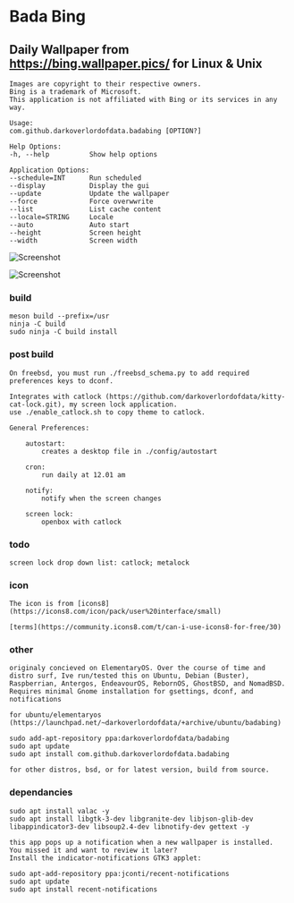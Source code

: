 # Bada Bing
## Daily Wallpaper from https://bing.wallpaper.pics/ for Linux & Unix

    Images are copyright to their respective owners. 
    Bing is a trademark of Microsoft. 
    This application is not affiliated with Bing or its services in any way.

    Usage:
    com.github.darkoverlordofdata.badabing [OPTION?]

    Help Options:
    -h, --help          Show help options

    Application Options:
    --schedule=INT      Run scheduled
    --display           Display the gui
    --update            Update the wallpaper
    --force             Force overwwrite
    --list              List cache content
    --locale=STRING     Locale
    --auto              Auto start
    --height            Screen height
    --width             Screen width

![Screenshot](https://github.com/darkoverlordofdata/badabing/raw/master/Screenshot1.png "Screenshot")

![Screenshot](https://github.com/darkoverlordofdata/badabing/raw/master/Screenshot2.png "Screenshot")

### build

    meson build --prefix=/usr
    ninja -C build
    sudo ninja -C build install

### post build

    On freebsd, you must run ./freebsd_schema.py to add required preferences keys to dconf.

    Integrates with catlock (https://github.com/darkoverlordofdata/kitty-cat-lock.git), my screen lock application.
    use ./enable_catlock.sh to copy theme to catlock.

    General Preferences:

        autostart:
            creates a desktop file in ./config/autostart

        cron:
            run daily at 12.01 am

        notify:
            notify when the screen changes

        screen lock:
            openbox with catlock


### todo

    screen lock drop down list: catlock; metalock

### icon

    The icon is from [icons8](https://icons8.com/icon/pack/user%20interface/small)

    [terms](https://community.icons8.com/t/can-i-use-icons8-for-free/30)

### other

    originaly concieved on ElementaryOS. Over the course of time and distro surf, Ive run/tested this on Ubuntu, Debian (Buster), Raspberrian, Antergos, EndeavourOS, RebornOS, GhostBSD, and NomadBSD. Requires minimal Gnome installation for gsettings, dconf, and notifications 

    for ubuntu/elementaryos (https://launchpad.net/~darkoverlordofdata/+archive/ubuntu/badabing)

    sudo add-apt-repository ppa:darkoverlordofdata/badabing
    sudo apt update 
    sudo apt install com.github.darkoverlordofdata.badabing

    for other distros, bsd, or for latest version, build from source. 


### dependancies

    sudo apt install valac -y
    sudo apt install libgtk-3-dev libgranite-dev libjson-glib-dev libappindicator3-dev libsoup2.4-dev libnotify-dev gettext -y

    this app pops up a notification when a new wallpaper is installed. 
    You missed it and want to review it later? 
    Install the indicator-notifications GTK3 applet:

    sudo apt-add-repository ppa:jconti/recent-notifications
    sudo apt update 
    sudo apt install recent-notifications

